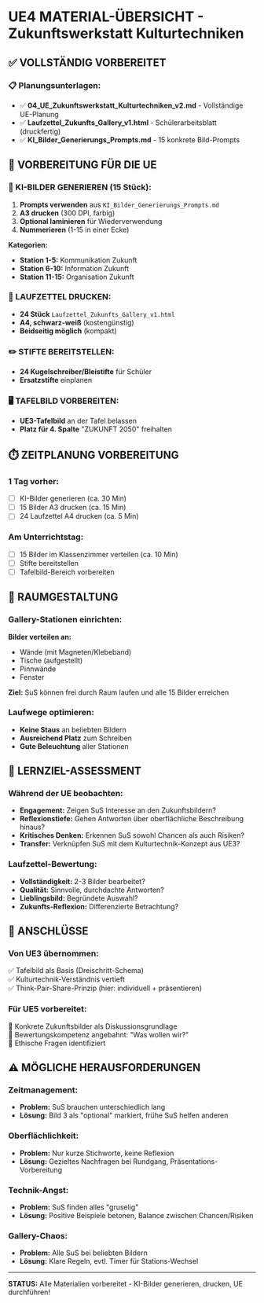 # UE4 MATERIAL-ÜBERSICHT - Zukunftswerkstatt Kulturtechniken

## ✅ VOLLSTÄNDIG VORBEREITET

### **📋 Planungsunterlagen:**
- ✅ **04_UE_Zukunftswerkstatt_Kulturtechniken_v2.md** - Vollständige UE-Planung
- ✅ **Laufzettel_Zukunfts_Gallery_v1.html** - Schülerarbeitsblatt (druckfertig)
- ✅ **KI_Bilder_Generierungs_Prompts.md** - 15 konkrete Bild-Prompts

## 🎯 VORBEREITUNG FÜR DIE UE

### **📸 KI-BILDER GENERIEREN (15 Stück):**
1. **Prompts verwenden** aus `KI_Bilder_Generierungs_Prompts.md`
2. **A3 drucken** (300 DPI, farbig)
3. **Optional laminieren** für Wiederverwendung
4. **Nummerieren** (1-15 in einer Ecke)

**Kategorien:**
- **Station 1-5:** Kommunikation Zukunft
- **Station 6-10:** Information Zukunft  
- **Station 11-15:** Organisation Zukunft

### **📝 LAUFZETTEL DRUCKEN:**
- **24 Stück** `Laufzettel_Zukunfts_Gallery_v1.html`
- **A4, schwarz-weiß** (kostengünstig)
- **Beidseitig möglich** (kompakt)

### **✏️ STIFTE BEREITSTELLEN:**
- **24 Kugelschreiber/Bleistifte** für Schüler
- **Ersatzstifte** einplanen

### **🖥️ TAFELBILD VORBEREITEN:**
- **UE3-Tafelbild** an der Tafel belassen
- **Platz für 4. Spalte** "ZUKUNFT 2050" freihalten

## ⏱️ ZEITPLANUNG VORBEREITUNG

### **1 Tag vorher:**
- [ ] KI-Bilder generieren (ca. 30 Min)
- [ ] 15 Bilder A3 drucken (ca. 15 Min)
- [ ] 24 Laufzettel A4 drucken (ca. 5 Min)

### **Am Unterrichtstag:**
- [ ] 15 Bilder im Klassenzimmer verteilen (ca. 10 Min)
- [ ] Stifte bereitstellen
- [ ] Tafelbild-Bereich vorbereiten

## 🏫 RAUMGESTALTUNG

### **Gallery-Stationen einrichten:**
**Bilder verteilen an:**
- Wände (mit Magneten/Klebeband)
- Tische (aufgestellt)
- Pinnwände
- Fenster

**Ziel:** SuS können frei durch Raum laufen und alle 15 Bilder erreichen

### **Laufwege optimieren:**
- **Keine Staus** an beliebten Bildern
- **Ausreichend Platz** zum Schreiben
- **Gute Beleuchtung** aller Stationen

## 🎯 LERNZIEL-ASSESSMENT

### **Während der UE beobachten:**
- **Engagement:** Zeigen SuS Interesse an den Zukunftsbildern?
- **Reflexionstiefe:** Gehen Antworten über oberflächliche Beschreibung hinaus?
- **Kritisches Denken:** Erkennen SuS sowohl Chancen als auch Risiken?
- **Transfer:** Verknüpfen SuS mit dem Kulturtechnik-Konzept aus UE3?

### **Laufzettel-Bewertung:**
- **Vollständigkeit:** 2-3 Bilder bearbeitet?
- **Qualität:** Sinnvolle, durchdachte Antworten?
- **Lieblingsbild:** Begründete Auswahl?
- **Zukunfts-Reflexion:** Differenzierte Betrachtung?

## 🔄 ANSCHLÜSSE

### **Von UE3 übernommen:**
✅ Tafelbild als Basis (Dreischritt-Schema)  
✅ Kulturtechnik-Verständnis vertieft  
✅ Think-Pair-Share-Prinzip (hier: individuell + präsentieren)  

### **Für UE5 vorbereitet:**
🎯 Konkrete Zukunftsbilder als Diskussionsgrundlage  
🎯 Bewertungskompetenz angebahnt: "Was wollen wir?"  
🎯 Ethische Fragen identifiziert  

## ⚠️ MÖGLICHE HERAUSFORDERUNGEN

### **Zeitmanagement:**
- **Problem:** SuS brauchen unterschiedlich lang
- **Lösung:** Bild 3 als "optional" markiert, frühe SuS helfen anderen

### **Oberflächlichkeit:**
- **Problem:** Nur kurze Stichworte, keine Reflexion
- **Lösung:** Gezieltes Nachfragen bei Rundgang, Präsentations-Vorbereitung

### **Technik-Angst:**
- **Problem:** SuS finden alles "gruselig"
- **Lösung:** Positive Beispiele betonen, Balance zwischen Chancen/Risiken

### **Gallery-Chaos:**
- **Problem:** Alle SuS bei beliebten Bildern
- **Lösung:** Klare Regeln, evtl. Timer für Stations-Wechsel

---

**STATUS:** Alle Materialien vorbereitet - KI-Bilder generieren, drucken, UE durchführen!